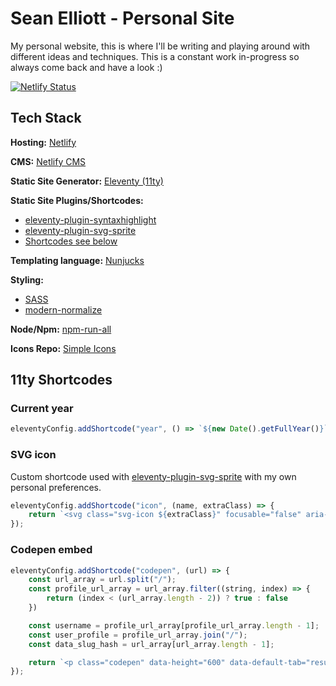 
# Sean Elliott - Personal Site 

My personal website, this is where I'll be writing and playing around with different ideas and techniques.
This is a constant work in-progress so always come back and have a look :)

[![Netlify Status](https://api.netlify.com/api/v1/badges/a2eeef8b-30c1-4430-8bfd-037c6b5a1930/deploy-status)](https://app.netlify.com/sites/graceful-jelly-7ecb2e/deploys)

## Tech Stack

**Hosting:** [Netlify](https://www.netlify.com/)

**CMS:** [Netlify CMS](https://www.netlifycms.org/)

**Static Site Generator:** [Eleventy (11ty)](https://11ty.dev/)

**Static Site Plugins/Shortcodes:**

- [eleventy-plugin-syntaxhighlight](https://github.com/11ty/eleventy-plugin-syntaxhighlight)
- [eleventy-plugin-svg-sprite](https://github.com/patrickxchong/eleventy-plugin-svg-sprite)
- [Shortcodes see below](](#11ty-shortcodes))

**Templating language:** [Nunjucks](https://mozilla.github.io/nunjucks/)

**Styling:**

- [SASS](https://sass-lang.com/)
- [modern-normalize](https://github.com/sindresorhus/modern-normalize)

**Node/Npm:** [npm-run-all](https://www.npmjs.com/package/npm-run-all)

**Icons Repo:** [Simple Icons](https://simpleicons.org/)


## 11ty Shortcodes

### Current year

```javascript
eleventyConfig.addShortcode("year", () => `${new Date().getFullYear()}`);
```

### SVG icon

Custom shortcode used with [eleventy-plugin-svg-sprite](https://github.com/patrickxchong/eleventy-plugin-svg-sprite) with my own personal preferences.

```javascript
eleventyConfig.addShortcode("icon", (name, extraClass) => {
    return `<svg class="svg-icon ${extraClass}" focusable="false" aria-hidden="true"><use xlink:href="#svg-${name}"></use></svg>`;
});
```
### Codepen embed

```javascript
eleventyConfig.addShortcode("codepen", (url) => {
    const url_array = url.split("/");
    const profile_url_array = url_array.filter((string, index) => {
        return (index < (url_array.length - 2)) ? true : false
    })

    const username = profile_url_array[profile_url_array.length - 1];
    const user_profile = profile_url_array.join("/");
    const data_slug_hash = url_array[url_array.length - 1];

    return `<p class="codepen" data-height="600" data-default-tab="result" data-slug-hash="${data_slug_hash}" data-user="${username}" style="height: 571px; box-sizing: border-box; display: flex; align-items: center; justify-content: center; border: 2px solid; margin: 1em 0; padding: 1em;"><span><a href="${url}">See the pen</a> (<a href="${user_profile}">@${username}</a>) on <a href="https://codepen.io">CodePen</a>.</span></p><script async src="https://cpwebassets.codepen.io/assets/embed/ei.js"></script>`;
});
```
